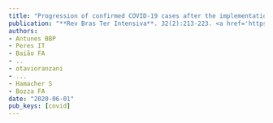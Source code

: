 ```yaml
---
title: "Progression of confirmed COVID-19 cases after the implementation of control measures"
publication: "**Rev Bras Ter Intensiva**. 32(2):213-223. <a href='https://doi.org/10.5935/0103-507x.20200028' target='_blank' rel='noopener noreferrer'>10.5935/0103-507x.20200028</a>"
authors:
- Antunes BBP
- Peres IT
- Baião FA
- ..
- otavioranzani
- ...
- Hamacher S
- Bozza FA
date: "2020-06-01"
pub_keys: [covid]
---
```

